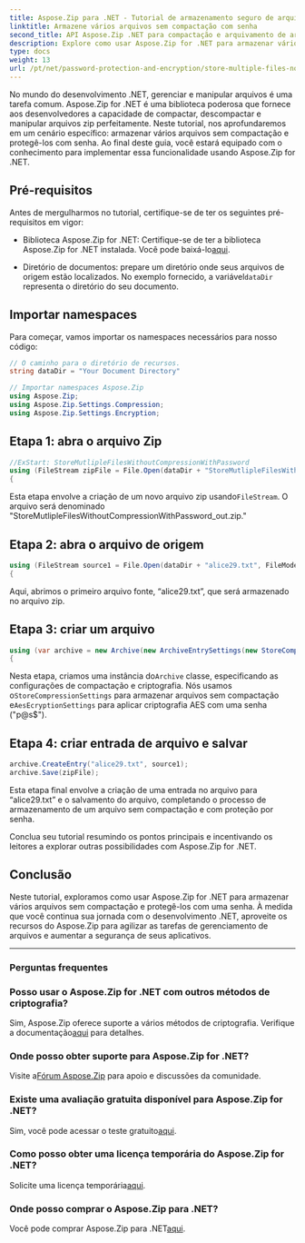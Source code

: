 ```yaml
---
title: Aspose.Zip para .NET - Tutorial de armazenamento seguro de arquivos
linktitle: Armazene vários arquivos sem compactação com senha
second_title: API Aspose.Zip .NET para compactação e arquivamento de arquivos
description: Explore como usar Aspose.Zip for .NET para armazenar vários arquivos com segurança sem compactação. Etapas fáceis para proteção por senha. Desbloqueie o poder do gerenciamento de arquivos!
type: docs
weight: 13
url: /pt/net/password-protection-and-encryption/store-multiple-files-no-compression-password/
---
```


No mundo do desenvolvimento .NET, gerenciar e manipular arquivos é uma tarefa comum. Aspose.Zip for .NET é uma biblioteca poderosa que fornece aos desenvolvedores a capacidade de compactar, descompactar e manipular arquivos zip perfeitamente. Neste tutorial, nos aprofundaremos em um cenário específico: armazenar vários arquivos sem compactação e protegê-los com senha. Ao final deste guia, você estará equipado com o conhecimento para implementar essa funcionalidade usando Aspose.Zip for .NET.

## Pré-requisitos

Antes de mergulharmos no tutorial, certifique-se de ter os seguintes pré-requisitos em vigor:

-  Biblioteca Aspose.Zip for .NET: Certifique-se de ter a biblioteca Aspose.Zip for .NET instalada. Você pode baixá-lo[aqui](https://releases.aspose.com/zip/net/).

-  Diretório de documentos: prepare um diretório onde seus arquivos de origem estão localizados. No exemplo fornecido, a variável`dataDir` representa o diretório do seu documento.

## Importar namespaces

Para começar, vamos importar os namespaces necessários para nosso código:

```csharp
// O caminho para o diretório de recursos.
string dataDir = "Your Document Directory"

// Importar namespaces Aspose.Zip
using Aspose.Zip;
using Aspose.Zip.Settings.Compression;
using Aspose.Zip.Settings.Encryption;
```

## Etapa 1: abra o arquivo Zip

```csharp
//ExStart: StoreMutlipleFilesWithoutCompressionWithPassword
using (FileStream zipFile = File.Open(dataDir + "StoreMutlipleFilesWithoutCompressionWithPassword_out.zip", FileMode.Create))
{
```

 Esta etapa envolve a criação de um novo arquivo zip usando`FileStream`. O arquivo será denominado "StoreMutlipleFilesWithoutCompressionWithPassword_out.zip."

## Etapa 2: abra o arquivo de origem

```csharp
using (FileStream source1 = File.Open(dataDir + "alice29.txt", FileMode.Open, FileAccess.Read))
{
```

Aqui, abrimos o primeiro arquivo fonte, “alice29.txt”, que será armazenado no arquivo zip.

## Etapa 3: criar um arquivo

```csharp
using (var archive = new Archive(new ArchiveEntrySettings(new StoreCompressionSettings(), new AesEcryptionSettings("p@s$", EncryptionMethod.AES256))))
{
```

 Nesta etapa, criamos uma instância do`Archive` classe, especificando as configurações de compactação e criptografia. Nós usamos o`StoreCompressionSettings` para armazenar arquivos sem compactação e`AesEcryptionSettings` para aplicar criptografia AES com uma senha ("p@s$").

## Etapa 4: criar entrada de arquivo e salvar

```csharp
archive.CreateEntry("alice29.txt", source1);
archive.Save(zipFile);
```

Esta etapa final envolve a criação de uma entrada no arquivo para “alice29.txt” e o salvamento do arquivo, completando o processo de armazenamento de um arquivo sem compactação e com proteção por senha.

Conclua seu tutorial resumindo os pontos principais e incentivando os leitores a explorar outras possibilidades com Aspose.Zip for .NET.

## Conclusão

Neste tutorial, exploramos como usar Aspose.Zip for .NET para armazenar vários arquivos sem compactação e protegê-los com uma senha. À medida que você continua sua jornada com o desenvolvimento .NET, aproveite os recursos do Aspose.Zip para agilizar as tarefas de gerenciamento de arquivos e aumentar a segurança de seus aplicativos.

---

### Perguntas frequentes

### Posso usar o Aspose.Zip for .NET com outros métodos de criptografia?
 Sim, Aspose.Zip oferece suporte a vários métodos de criptografia. Verifique a documentação[aqui](https://reference.aspose.com/zip/net/) para detalhes.

### Onde posso obter suporte para Aspose.Zip for .NET?
 Visite a[Fórum Aspose.Zip](https://forum.aspose.com/c/zip/37) para apoio e discussões da comunidade.

### Existe uma avaliação gratuita disponível para Aspose.Zip for .NET?
 Sim, você pode acessar o teste gratuito[aqui](https://releases.aspose.com/).

### Como posso obter uma licença temporária do Aspose.Zip for .NET?
 Solicite uma licença temporária[aqui](https://purchase.aspose.com/temporary-license/).

### Onde posso comprar o Aspose.Zip para .NET?
 Você pode comprar Aspose.Zip para .NET[aqui](https://purchase.aspose.com/buy).
